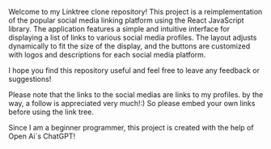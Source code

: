 Welcome to my Linktree clone repository! This project is a reimplementation of the popular social media linking platform using the React JavaScript library. The application features a simple and intuitive interface for displaying a list of links to various social media profiles. The layout adjusts dynamically to fit the size of the display, and the buttons are customized with logos and descriptions for each social media platform. 

 I hope you find this repository useful and feel free to leave any feedback or suggestions!
 
 Please note that the links to the social medias are links to my profiles. by the way, a follow is appreciated very much!:) So please embed your own links before using the link tree.
 
 Since I am a beginner programmer, this project is created with the help of Open Ai´s ChatGPT!

